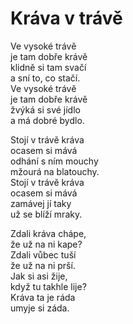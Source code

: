 # Kráva v trávě

Ve vysoké trávě  
je tam dobře krávě  
klidně si tam svačí  
a sní to, co stačí.  
Ve vysoké trávě  
je tam dobře krávě  
žvýká si své jídlo  
a má dobré bydlo.

Stojí v trávě kráva  
ocasem si mává  
odhání s ním mouchy  
mžourá na blatouchy.  
Stojí v trávě kráva  
ocasem si mává  
zamávej jí taky  
už se blíží mraky.

Zdali kráva chápe,  
že už na ni kape?  
Zdali vůbec tuší  
že už na ni prší.  
Jak si asi žije,  
když tu takhle lije?  
Kráva ta je ráda  
umyje si záda.




